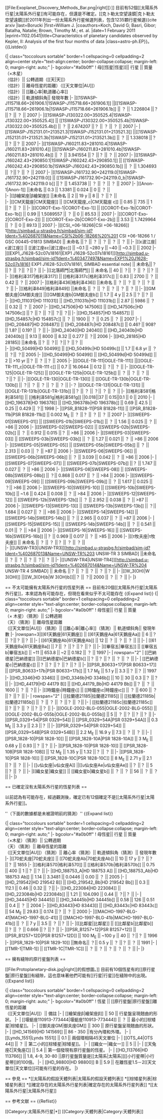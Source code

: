 [[File:Exoplanet_Discovery_Methods_Bar.png|right]]）]]
目前有52個[[太陽系外行星|太陽系外行星]]有可能存在，但還是不確定。[[克卜勒太空望遠鏡|克卜勒太空望遠鏡]]於2011年列出一份太陽系外行星候選列表，包含1235顆行星候選<ref name=borucki>{{cite arxiv |last=Borucki |first=William J. |coauthors=Koch, David G; Basri, Gibor; Batalha, Natalie; Brown, Timothy M.; et. al. |date=1 February 2011 |eprint=1102.0541|title=Characteristics of planetary candidates observed by Kepler, II: Analysis of the first four months of data |class=astro-ph.EP}}</ref>。
{{Listdev}}

{| class="toccolours sortable" border=1 cellspacing=0 cellpadding=2 align=center style="text-align:center; border-collapse:collapse; margin-left: 0; margin-right: auto;"
|- bgcolor="#a0b0ff"
! 母[[恆星|恆星]]|| 行星 || 質量（×木星）<br />（估計）|| 公轉週期（[[天|天]]）<br />（估計）|| 離母恆星的距離）（[[天文單位|AU]]）<br />（估計）|| [[離心率|軌道離心率]]<br />（估計）|| 軌道傾斜角|| 發現年數
|-
|[[1SWASP-J115718.66+261906.1|1SWASP-J115718.66+261906.1]] ||[[1SWASP-J115718.66+261906.1b|1SWASP-J115718.66+261906.1b]] || ？ || 1.226804  ||？  ||？  || ？ || 2007
|-
|[[1SWASP-J130322.00+350525.4|1SWASP-J130322.00+350525.4]] || [[1SWASP-J130322.00+350525.4b|1SWASP-J130322.00+350525.4b]] || ？ || 2.674207  ||？  || ？ || ？ || 2007
|-
|[[1SWASP-J152131.01+213521.3|1SWASP-J152131.01+213521.3]] ||[[1SWASP-J152131.01+213521.3b|1SWASP-J152131.01+213521.3b]]  || ？ || 1.338018  ||？  ||？  ||？  || 2007
|-
|[[1SWASP-J160211.83+281010.4|1SWASP-J160211.83+281010.4]] ||[[1SWASP-J160211.83+281010.4b|1SWASP-J160211.83+281010.4b]]  || ？ || 3.941554  ||？  ||？  || ？ || 2007
|-
|[[1SWASP-J160242.43+290850.1|1SWASP-J160242.43+290850.1]] || [[1SWASP-J160242.43+290850.1b|1SWASP-J160242.43+290850.1b]] || ？ || 1.304693  ||  ？||？  || ？ || 2007
|-
|[[1SWASP-J161732.90+242119.0|1SWASP-J161732.90+242119.0]] || [[1SWASP-J161732.90+242119.0_b|1SWASP-J161732.90+242119.0 b]] ||？  || 1.453738  || ？ || ？ || ？ || 2007
|-
|[[Anon-1|Anon-1]] ||未命名 || 0.3 || 1.3381 || 0.024 || 0 || ？ ||   
|-
|[[β繪架座|β繪架座]] ||未命名  || 2 || 19 y || 8 || ？ ||？  ||  
|-
|[[CM天龍座|CM天龍座]] || [[CM天龍座_c|CM天龍座 c]] || 0.85 || 735 || 1 ||？  || ？ || 
|-
|[[COROT-Exo-1|COROT-Exo-1]] || [[COROT-Exo-1b|COROT-Exo-1b]] || 0.99 || 1.5089557 || ？ || 0 || 85.53 || 2007
|-
|[[COROT-Exo-2|COROT-Exo-2]] || [[COROT-Exo-2b|COROT-Exo-2b]] || 3.53 || 1.7429964 || ？ || 0 || 89.13 || 2007
|-
|[[CSI_+06-18266|CSI +06-18266]] 1<ref>[http://simbad.u-strasbg.fr/simbad/sim-id?Ident=%402687011&Name=CSI%2b06-18266%20%201 CSI +06-18266 1 / GSC 00445-01813 SIMBAD]</ref>  || 未命名 ||？  || ？ || ？ || ？ || ？ ||
|-
|[[ε波江座|ε波江座]] || [[波江座εc|波江座εc]] || ~0.1 || ~280 y || ~40 || ~0.3 ||  || 2002
|-
|[[EXP1_J1628-52c07s18161|EXP1 J1628-52c07s18161]]<ref>[http://simbad.u-strasbg.fr/simbad/sim-id?Ident=%403477497&Name=EXP1%20J1628-52c07s18161 EXP1 J1628-52c07s18161, SIMBAD essential note]</ref> || 未命名||？ ||？ || ？|| ？||？ ||
|-
|[[北落師門|北落師門]] || 未命名 || 40 ||  ？|| ？ || ？ ||？  || 
|-
|[[格利泽317|格利泽317]] || [[格利泽317c|格利泽317c]] || 0.83 || 2700 || ？ || 0.42 || ？ || 2007 
|-
|[[格利泽436|格利泽436]] ||未命名 || ？ || ？ || ？ || ？ || ？ || 
|-
|[[格利泽849|格利泽849]] ||未命名 || ？ || ？ || ？ || ？ || ？ || 
|-
|[[GM御夫座|GM御夫座]] ||[[GM御夫座b|GM御夫座b]] || 1.7 || 4 y || 2.5 ||？  ||？  ||  
|-
|[[HD_111031|HD 111031]] || [[HD_111031b|HD 111031b]] || 2.87 || 5986 || ？ || 0.32 || ？ || 2007
|-
|[[HD_147506|HD 147506]] || [[HD_147506c|HD 147506c]] ||？ ||？ || ？|| ？|| ？|| 
|-
|[[HD_154857|HD 154857]] || [[HD_154857c|HD 154857c]] || ？ || 1900 || ？ || 0.25 || ？ || 2007
|-
|[[HD_208487|HD 208487]] || [[HD_208487c|HD 208487c]] || 0.46? || 908? || 1.8? || 0.19? || ？ || 
|-
|[[HD_24040|HD 24040]] || [[HD_24040b|HD 24040b]] || 9.13 || 8000 || 8.32 || 0.277 ||  ？|| 2006
|-
|[[HD_28185|HD 28185]] ||未命名 ||？ || ？|| ？||？ ||？ ||   
|-
|[[HD_50499|HD 50499]] || [[HD_50499c|HD 50499c]] || 1.7 || 6.8 yr || ？ ||  ？||  ？|| 2005
|-
|[[HD_50499|HD 50499]] || [[HD_50499d|HD 50499d]] || 2 || >10 yr ||？  || ？ ||？  || 2005
|-
|[[OGLE-TR-111|OGLE-TR-111]] ||[[OGLE-TR-111_c|OGLE-TR-111 c]] || 0.7 || 16.0644 || 0.12 ||  ？|| ？ || 
|-
|[[OGLE-TR-125|OGLE-TR-125]] || [[OGLE-TR-125b|OGLE-TR-125b]] || ？ || ？ || ？ ||  ？||？  || 
|-
|[[OGLE-TR-130|OGLE-TR-130]] || [[OGLE-TR-130b|OGLE-TR-130b]] ||  ？|| ？ || ？ || ？ || ？ || 
|-？
|[[OGLE-TR-131|OGLE-TR-131]] || [[OGLE-TR-131b|OGLE-TR-131b]] ||？  || ？ ||  ？|| ？ || ？ || 
|-
|[[格利泽581|格利泽581]] || [[格利泽581g|格利泽581g]] ||0.018||37 || 0.15||0.1 || 0 || 2010
|-
|[[HD_196378|HD 196378]] || [[HD_196378b|HD 196378b]] || 0.69 || 42.5 || 0.25 || 0.429 ||  ？|| 1998
|-
|[[PSR_B1828-11|PSR B1828-11]] || [[PSR_B1828-11b|PSR B1828-11b]] || 0.002 M<sub>E</sub> || ？ ||？  || ？ || ？ || 2007
|-
|[[SWEEPS-01|SWEEPS-01]] || [[SWEEPS-01b|SWEEPS-01b]] || ？ || 1.56 || 0.025 || ？ || >86 || 2006
|-
|[[SWEEPS-02|SWEEPS-02]] || [[SWEEPS-02b|SWEEPS-02b]] || ？ || 0.912 || 0.015 ||？  || >86 || 2006 
|-
|[[SWEEPS-03|SWEEPS-03]] || [[SWEEPS-03b|SWEEPS-03b]] || ？ || 1.27 || 0.021 || ？ || >86 || 2006
|-
|[[SWEEPS-05|SWEEPS-05]] || [[SWEEPS-05b|SWEEPS-05b]] || ？ || 2.313 || 0.03 || ？ || >87 || 2006
|-
|[[SWEEPS-06|SWEEPS-06]] || [[SWEEPS-06b|SWEEPS-06b]] || ？ || 3.039 || 0.042 || ？ || >86 || 2006
|-
|[[SWEEPS-07|SWEEPS-07]] || [[SWEEPS-07b|SWEEPS-07b]] ||？  || 1.747 || 0.027 || ？ || >86 || 2006
|-
|[[SWEEPS-08|SWEEPS-08]] || [[SWEEPS-08b|SWEEPS-08b]] ||  ？|| 0.868 || 0.017 || ？ || >84 || 2006
|-
|[[SWEEPS-09|SWEEPS-09]] || [[SWEEPS-09b|SWEEPS-09b]] || ？ || 1.617 || 0.025 ||  ？|| >86 || 2006
|-
|[[SWEEPS-10|SWEEPS-10]] || [[SWEEPS-10b|SWEEPS-10b]] || ~1.6 || 0.424 || 0.008 || ？ || >84 || 2006
|-
|[[SWEEPS-12|SWEEPS-12]] || [[SWEEPS-12b|SWEEPS-12b]] || ？ || 2.952 || 0.038 || ？ || >87 || 2006
|-
|[[SWEEPS-13|SWEEPS-13]] || [[SWEEPS-13b|SWEEPS-13b]] ||  ？|| 1.684 || 0.027 || ？ || >86 || 2006
|-
|[[SWEEPS-14|SWEEPS-14]] || [[SWEEPS-14b|SWEEPS-14b]] || ？ || 2.965 || 0.037 || ？ || >87 || 2006
|- 
|[[SWEEPS-15|SWEEPS-15]] || [[SWEEPS-14b|SWEEPS-14b]] || ？ || 0.541 || 0.01 || ？ || >84 || 2006
|-
|[[SWEEPS-16|SWEEPS-16]] || [[SWEEPS-16b|SWEEPS-16b]] ||？  || 0.969 || 0.017 || ？ || >85 || 2006
|-
|[[τ牧夫座|τ牧夫座]] || 未命名 || ？ || ？ ||？  || ？ || ？ ||   
|-
|[[UNSW-TR3|UNSW-TR3]]<ref>[http://simbad.u-strasbg.fr/simbad/sim-id?Ident=%402687013&Name=UNSW-TR%203 UNSW-TR 3 SIMBAD]</ref>  ||未命名  || ？ || ？ || ？ ||  ？|| ？ ||
|-
|[[UNSW-TR4|UNSW-TR4]]<ref>[http://simbad.u-strasbg.fr/simbad/sim-id?Ident=%402687014&Name=UNSW-TR%204 UNSW-TR 4 SIMBAD]</ref>  || 未命名 ||？  || ？ || ？ || ？ ||？  ||
|-
|[[W_3(OH)|W 3(OH)]] ||[[W_3(OH)b|W 3(OH)b]]||？ ||  ？|| 2000 || ？ || ？ || 
|-
|}

== 不太可能擁有太陽系外行星的恆星列表 ==
目前有20個[[太陽系外行星|太陽系外行星]]，本來認為有可能存在，但現在看來似乎不太可能存在
{{Expand list}}
{| class="toccolours sortable" border=1 cellspacing=0 cellpadding=2 align=center style="text-align:center; border-collapse:collapse; margin-left: 0; margin-right: auto;"
|- bgcolor="#a0b0ff"
! 母恆星|| 行星 || 質量<br />（× 木星）（猜測）|| 公轉週期<br />（天）（猜測）|| 離母恆星距離<br />（[[天文單位|AU]]）（猜測）|| [[離心率|離心率]]（猜測）|| 軌道傾斜角|| 發現年數
|-
|rowspan=3|[[61天鵝座|61天鵝座]] || [[61天鵝座Aa|61天鵝座Aa]] || 6 ||？ || ？||？ ||？ || 
|-
| [[61天鵝座Ab|61天鵝座Ab]] || 12 || ？ || ？ || ？ ||  || 
|-
| [[61天鵝座Ba|61天鵝座Ba]] || 7 || ？ ||？  ||？  ||？  || 
|-
|[[畢宿五|畢宿五]] || [[畢宿五b|畢宿五b]] || ~11 || 653.8 || ~2 || 0.182 || ？ || 1997
|-
| rowspan="2" | [[巴納德星|巴納德星]] ||[[巴納德星b|巴納德星b]] ||？  ||？  ||？  || ？ || ？ || 
|-
| [[巴納德星c|巴納德星c]] ||？  ||？  ||？  ||？  ||？  || 
|-
|[[PSR_B0633+17|PSR B0633+17]] || [[PSR_B0633+17b|PSR B0633+17b]] || 1.7 M<sub>E</sub> || 5.1 y || 3.3 ||？ ||？ || 1997 
|-
|[[HD_3346|HD 3346]] || [[HD_3346b|HD 3346b]] || 10 || 30 || 0.3 ||？  ||？  || 
|-
|[[HD_44179|HD 44179 B]] || [[HD_44179_Bb|HD 44179 Bb]] ||？  || ？ || 1600 || ？ ||  ？|| 
|-
|[[時鐘座ι|時鐘座ι]] || [[時鐘座ιc|時鐘座ιc]] || ？ || 600 || ？ ||？  ||？  || 
|-
| rowspan="2" | [[拉蘭德21185|拉蘭德21185]] || [[拉蘭德21185b|拉蘭德21185b]] || ？ || ？ || ？ ||？  ||  ？|| 
|-
| [[拉蘭德21185c|拉蘭德21185c]] ||？  ||？  || ？ ||？  ||？  || 
|-
|[[OGLE-2002-BLG-055|OGLE-2002-BLG-055]] || [[OGLE-2002-BLG-055b|OGLE-2002-BLG-055b]] || 5 || ？ ||？  ||？  ||？  || 
|-
|[[PSR_0329+54|PSR 0329+54]] || [[PSR_0329+54A|PSR 0329+54A]] || 0.3 M<sub>E</sub> || 3.3 y || 2.3 ||？  || 
|-
|[[PSR_0329+54|PSR 0329+54]] || [[PSR_0329+54B|PSR 0329+54B]] || 2.2 M<sub>E</sub> || 16.9 y || 7.3 || ？ || ？ || 
|-
|[[PSR_1828-10|PSR 1828-10]] || [[PSR_1828-10A|PSR 1828-10A]] || 3 M<sub>E</sub> || 0.68 y || 0.93 ||？  ||？  || 
|-
|[[PSR_1828-10|PSR 1828-10]] || [[PSR_1828-10B|PSR 1828-10B]] || 12 M<sub>E</sub> || 1.35 y || 1.32 ||？  || ？ || 
|-
|[[PSR_1828-10|PSR 1828-10]] || [[PSR_1828-10C|PSR 1828-10C]] || 8 M<sub>E</sub> || 2.71 y || 2.1 ||？  || ？ || 
|-
| [[υ仙女座|υ仙女座A]] ||[[υ仙女座Ae|υ仙女座Ae]] ||？  ||？  || 5 ||？  || ？ || 
|-
|[[織女星|織女星]] || [[織女星b|織女星b]] || ？ || ？ || 56 || ？ || ？ || 
|-
|}

== 已確定沒有太陽系外行星的恆星列表 ==

以前認為有可能存在，經過觀測後，確定已有12個確定不是[[太陽系外行星|太陽系外行星]]。

''（下面的數據都是未被證明前的猜測）''
{{Expand list}}

{| class="toccolours sortable" border=1 cellspacing=0 cellpadding=2 align=center style="text-align:center; border-collapse:collapse; margin-left: 0; margin-right: auto;"
|- bgcolor="#a0b0ff"
! 母恆星|| 行星 || 質量<br />（×木星）（猜測）|| 公轉週期<br />（天）（猜測）|| 離母恆星的距離<br />（[[天文單位|AU]]）（猜測）|| 離心率（猜測）|| 軌道傾斜角（猜測）|| 發現年數
|-
|[[70蛇夫座|70蛇夫座]] || [[70蛇夫座Ab|70蛇夫座Ab]]  || 10 || 17 y ||？  ||？  ||？  || 1855
|-
|[[格利泽570|格利泽570]] || [[格利泽570b|格利泽570b]] || 0.75 || 400 || 1 ||？  ||？  || 
|-
|[[HD_188753_A|HD 188753 A]] || [[HD_188753_Ab|HD 188753 Ab]] || 1.14 || 3.3481 || 0.0446 || 0.00 || ？ || 2005
|-
|[[HD_219542|HD 219542 B]] || [[HD_219542_Bb|HD 219542 Bb]] || 0.3 || 112.1 || 0.46 || 0.32 ||  ？|| 
|-
|[[HD_223084|HD 223084]] || [[HD_223084b|HD 223084b]] || 1.21 || 104.090 || 0.44 ||  ？||？  || 
|-
|[[HD_34445|HD 34445]] || [[HD_34445b|HD 34445b]] || 0.58 || 126 || 0.51 || 0.4 || ？ || 2004
|- 
|[[HD_83443|HD 83443]] || [[HD_83443c|HD 83443c]] || 54 M<sub>E</sub> || 29.83 || 0.174 ||？  || ？ || 2000
|-
|[[MACHO-1997-BLG-41|MACHO-1997-BLG-41]] || [[MACHO-1997-BLG-41b|MACHO-1997-BLG-41b]] || ？ || 7 y || 3.5 || ？ ||？  || 
|-
|[[比鄰星|比鄰星]] || [[比鄰星b|比鄰星b]] ||？  || ？ || 0.666 ||？  ||？  || 
|-
|[[PSR_B1257+12|PSR B1257+12]] || [[PSR_B1257+12D|PSR B1257+12D]] || 100 M<sub>E</sub> || ~100 y || 40 ||  ？||？  || 1996
|-
|[[PSR_1829-10|PSR 1829-10]] ||無命名|| ？|| 0.5 y || ？ ||？  || ？ || 1991
|-
|[[TMR-1|TMR-1]] || [[TMR-1C|TMR-1C]] || ？ || ？ || ？ || ？ || ？ || 
|-
|}

== 擁有縫隙的原行星盤列表 ==

[[File:Protoplanetary-disk.jpg|right]]的假想圖。]]
目前有10個恆星有的[[原行星盤|原行星盤]]有縫隙，這也意味著他們可能有[[行星|行星]]在縫隙中的出現。
{{Expand list}}

{| class="toccolours sortable" border=1 cellspacing=0 cellpadding=2 align=center style="text-align:center; border-collapse:collapse; margin-left: 0; margin-right: auto;"
|- bgcolor="#a0b0ff"
! 恆星 || [[原行星盤|原行星盤]]離恆星的距離<br />（[[天文單位|AU]]）|| 備註
|-
| [[繪架座β|繪架座β]] || 50 || 行星盤呈現翹曲的形狀。
|-
| [[堰蜓座110913-773444|堰蜓座110913-773444]] || ？ || 最小的[[棕矮星|棕矮星]]。
|-
| [[御夫座GM|御夫座GM]] || 300 || 原行星盤呈現翹曲的形狀。
|-
| [[HD_141569|HD 141569]] || 86 - 350 ||有分內環和外環。 
|-
| [[Lynds_1551|Lynds 1551]] || 0.1 || 兩個環相隔45天文單位
|-
| [[OTS_44|OTS 44]] || ？ || 第二小的[[棕矮星|棕矮星]]。
|-
| [[織女一|織女一]] || 5 || 
|-
| [[天兔座ζ|天兔座ζ]] || 5.4 || 第一個發現有原行星盤的恆星。
|-
| [[HD_113766|HD 113766]] || 1.8, 4-9, 30-80 ||原行星盤質量是[[太陽系|太陽系]][[小行星帶|小行星帶]]的100倍。 
|-
| [[HD_98800|HD 98800]] B || 5.9 || 在離恆星1.5－2[[天文單位|天文單位]]可能有行星的存在。
|}

== 參見 ==
*[[太陽系的假設天體列表|太陽系的假設天體列表]]
*[[棕矮星列表|棕矮星列表]]
*[[確定存在的太陽系外行星列表|確定存在的太陽系外行星列表]]
*[[太陽系外行星|太陽系外行星]]

== 参考文献 ==
{{Reflist}}

[[Category:太陽系外行星|*]]
[[Category:天體列表|Category:天體列表]]
